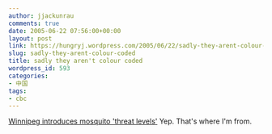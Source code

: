 ```yaml
---
author: jjackunrau
comments: true
date: 2005-06-22 07:56:00+00:00
layout: post
link: https://hungryj.wordpress.com/2005/06/22/sadly-they-arent-colour-coded/
slug: sadly-they-arent-colour-coded
title: sadly they aren't colour coded
wordpress_id: 593
categories:
- 中国
tags:
- cbc
---
```


[Winnipeg introduces mosquito 'threat levels'](http://winnipeg.cbc.ca/regional/servlet/View?filename=mb_mosquitoes-20050621)  Yep.  That's where I'm from.
